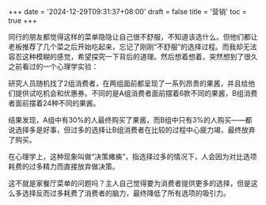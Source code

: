 +++
date = '2024-12-29T09:31:37+08:00'
draft = false
title = '营销'
toc = true
+++

同行的朋友都觉得这样的菜单隐隐让自己很不舒服，不知道该选什么。但他们都让老板推荐了几个菜之后开始吃起来，忘记了刚刚“不舒服”的选择过程。而我却无法容忍这种模糊的感觉，希望探究一下背后的道理。然后想着想着，突然想到了很久之前看过的一个心理学实验：

研究人员随机找了2组消费者，在两组面前都呈现了一系列昂贵的果酱，并且给他们提供试吃机会和优惠券。不同的是A组消费者面前摆着6款不同的果酱，B组消费者面前摆着24种不同的果酱。

结果发现，A组中有30%的人最终购买了果酱，而B组中只有3%的人购买——都说选择多是好事，但过多的选择让B组消费者在比较的过程中心疲力竭，最终放弃了购买。

在心理学上，这种现象叫做“决策瘫痪”，指选择过多的情况下，人会因为对比选项耗费的过多精力而直接放弃做决策。

这不就是家餐厅菜单的问题吗？主人自己觉得要为消费者提供更多的选择，但是这么多选择反而过多耗费了消费者的脑力，最终降低了所有选项的吸引力。
